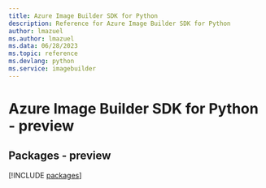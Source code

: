 ```yaml
---
title: Azure Image Builder SDK for Python
description: Reference for Azure Image Builder SDK for Python
author: lmazuel
ms.author: lmazuel
ms.data: 06/28/2023
ms.topic: reference
ms.devlang: python
ms.service: imagebuilder
---
```

# Azure Image Builder SDK for Python - preview
## Packages - preview
[!INCLUDE [packages](image-builder-index.md)]